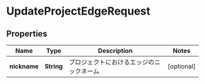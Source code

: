 

# UpdateProjectEdgeRequest


## Properties

| Name | Type | Description | Notes |
|------------ | ------------- | ------------- | -------------|
|**nickname** | **String** | プロジェクトにおけるエッジのニックネーム |  [optional] |



